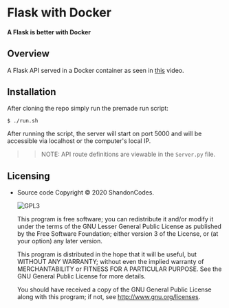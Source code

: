 # Flask with Docker

#### A Flask is better with Docker

## Overview
A Flask API served in a Docker container as seen in [this](https://youtu.be/j0vqCOb3C8c) video.

## Installation
After cloning the repo simply run the premade run script:

```
$ ./run.sh
```

After running the script, the server will start on port 5000 and will be accessible via localhost or the computer's local IP.

>> NOTE: API route definitions are viewable in the `Server.py` file.
## Licensing

- Source code Copyright &copy; 2020 ShandonCodes.

  ![GPL3](https://www.gnu.org/graphics/lgplv3-147x51.png)

  This program is free software; you can redistribute it and/or modify it under the terms of the GNU Lesser General Public License as published by the Free Software Foundation; either version 3 of the License, or (at your option) any later version.

  This program is distributed in the hope that it will be useful, but WITHOUT ANY WARRANTY; without even the implied warranty of MERCHANTABILITY or FITNESS FOR A PARTICULAR PURPOSE. See the GNU General Public License for more details.

  You should have received a copy of the GNU General Public License along with this program; if not, see <http://www.gnu.org/licenses>.


